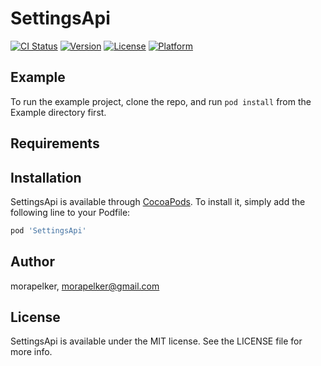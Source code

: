 # SettingsApi

[![CI Status](https://img.shields.io/travis/morapelker/SettingsApi.svg?style=flat)](https://travis-ci.org/morapelker/SettingsApi)
[![Version](https://img.shields.io/cocoapods/v/SettingsApi.svg?style=flat)](https://cocoapods.org/pods/SettingsApi)
[![License](https://img.shields.io/cocoapods/l/SettingsApi.svg?style=flat)](https://cocoapods.org/pods/SettingsApi)
[![Platform](https://img.shields.io/cocoapods/p/SettingsApi.svg?style=flat)](https://cocoapods.org/pods/SettingsApi)

## Example

To run the example project, clone the repo, and run `pod install` from the Example directory first.

## Requirements

## Installation

SettingsApi is available through [CocoaPods](https://cocoapods.org). To install
it, simply add the following line to your Podfile:

```ruby
pod 'SettingsApi'
```

## Author

morapelker, morapelker@gmail.com

## License

SettingsApi is available under the MIT license. See the LICENSE file for more info.
